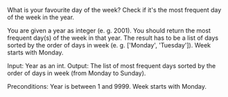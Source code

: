 What is your favourite day of the week? Check if it's the most frequent day of the week in the year.

You are given a year as integer (e. g. 2001). You should return the most frequent day(s) of the week in that year. The result has to be a list of days sorted by the order of days in week (e. g. ['Monday', 'Tuesday']). Week starts with Monday.

Input: Year as an int.
Output: The list of most frequent days sorted by the order of days in week (from Monday to Sunday).

Preconditions: Year is between 1 and 9999. Week starts with Monday.